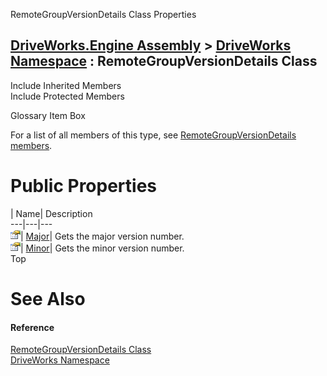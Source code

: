 RemoteGroupVersionDetails Class Properties   
  
[DriveWorks.Engine Assembly](topic2156.md) > [DriveWorks Namespace](topic2159.md) : RemoteGroupVersionDetails Class  
---  
  
Include Inherited Members    
Include Protected Members    


Glossary Item Box

For a list of all members of this type, see [RemoteGroupVersionDetails members](topic5214.md).

# Public Properties

| Name| Description  
---|---|---  
![Public Property](dotnetimages/publicProperty.gif)| [Major](topic5219.md)| Gets the major version number.   
![Public Property](dotnetimages/publicProperty.gif)| [Minor](topic5220.md)| Gets the minor version number.   
Top

# See Also

#### Reference

[RemoteGroupVersionDetails Class](topic5213.md)   
[DriveWorks Namespace](topic2159.md)


